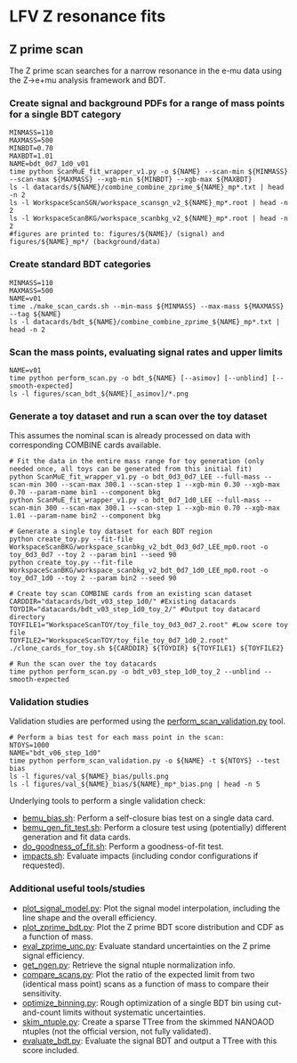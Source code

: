 # LFV Z resonance fits

## Z prime scan

The Z prime scan searches for a narrow resonance in the e-mu data using the Z->e+mu analysis framework and BDT.

### Create signal and background PDFs for a range of mass points for a single BDT category
```
MINMASS=110
MAXMASS=500
MINBDT=0.70
MAXBDT=1.01
NAME=bdt_0d7_1d0_v01
time python ScanMuE_fit_wrapper_v1.py -o ${NAME} --scan-min ${MINMASS} --scan-max ${MAXMASS} --xgb-min ${MINBDT} --xgb-max ${MAXBDT}
ls -l datacards/${NAME}/combine_combine_zprime_${NAME}_mp*.txt | head -n 2
ls -l WorkspaceScanSGN/workspace_scansgn_v2_${NAME}_mp*.root | head -n 2
ls -l WorkspaceScanBKG/workspace_scanbkg_v2_${NAME}_mp*.root | head -n 2
#figures are printed to: figures/${NAME}/ (signal) and figures/${NAME}_mp*/ (background/data)
```

### Create standard BDT categories
```
MINMASS=110
MAXMASS=500
NAME=v01
time ./make_scan_cards.sh --min-mass ${MINMASS} --max-mass ${MAXMASS} --tag ${NAME}
ls -l datacards/bdt_${NAME}/combine_combine_zprime_${NAME}_mp*.txt | head -n 2
```

### Scan the mass points, evaluating signal rates and upper limits
```
NAME=v01
time python perform_scan.py -o bdt_${NAME} [--asimov] [--unblind] [--smooth-expected]
ls -l figures/scan_bdt_${NAME}[_asimov]/*.png
```

### Generate a toy dataset and run a scan over the toy dataset
This assumes the nominal scan is already processed on data with corresponding COMBINE cards available.

```
# Fit the data in the entire mass range for toy generation (only needed once, all toys can be generated from this initial fit)
python ScanMuE_fit_wrapper_v1.py -o bdt_0d3_0d7_LEE --full-mass --scan-min 300 --scan-max 300.1 --scan-step 1 --xgb-min 0.30 --xgb-max 0.70 --param-name bin1 --component bkg
python ScanMuE_fit_wrapper_v1.py -o bdt_0d7_1d0_LEE --full-mass --scan-min 300 --scan-max 300.1 --scan-step 1 --xgb-min 0.70 --xgb-max 1.01 --param-name bin2 --component bkg

# Generate a single toy dataset for each BDT region
python create_toy.py --fit-file WorkspaceScanBKG/workspace_scanbkg_v2_bdt_0d3_0d7_LEE_mp0.root -o toy_0d3_0d7 --toy 2 --param bin1 --seed 90
python create_toy.py --fit-file WorkspaceScanBKG/workspace_scanbkg_v2_bdt_0d7_1d0_LEE_mp0.root -o toy_0d7_1d0 --toy 2 --param bin2 --seed 90

# Create toy scan COMBINE cards from an existing scan dataset
CARDDIR="datacards/bdt_v03_step_1d0/" #Existing datacards
TOYDIR="datacards/bdt_v03_step_1d0_toy_2/" #Output toy datacard directory
TOYFILE1="WorkspaceScanTOY/toy_file_toy_0d3_0d7_2.root" #Low score toy file
TOYFILE2="WorkspaceScanTOY/toy_file_toy_0d7_1d0_2.root"
./clone_cards_for_toy.sh ${CARDDIR} ${TOYDIR} ${TOYFILE1} ${TOYFILE2}

# Run the scan over the toy datacards
time python perform_scan.py -o bdt_v03_step_1d0_toy_2 --unblind --smooth-expected
```

### Validation studies

Validation studies are performed using the [perform_scan_validation.py](perform_scan_validation.py) tool.

```
# Perform a bias test for each mass point in the scan:
NTOYS=1000
NAME="bdt_v06_step_1d0"
time python perform_scan_validation.py -o ${NAME} -t ${NTOYS} --test bias
ls -l figures/val_${NAME}_bias/pulls.png
ls -l figures/val_${NAME}_bias/${NAME}_mp*_bias.png | head -n 5
```

Underlying tools to perform a single validation check:
- [bemu_bias.sh](tests/bemu_bias.sh): Perform a self-closure bias test on a single data card.
- [bemu_gen_fit_test.sh](tests/bemu_gen_fit_test.sh): Perform a closure test using (potentially) different generation and fit data cards.
- [do_goodness_of_fit.sh](tests/do_goodness_of_fit.sh): Perform a goodness-of-fit test.
- [impacts.sh](tests/impacts.sh): Evaluate impacts (including condor configurations if requested).

### Additional useful tools/studies

- [plot_signal_model.py](tools/plot_signal_model.py): Plot the signal model interpolation, including the line shape and the overall efficiency.
- [plot_zprime_bdt.py](tools/plot_zprime_bdt.py): Plot the Z prime BDT score distribution and CDF as a function of mass.
- [eval_zprime_unc.py](tools/eval_zprime_unc.py): Evaluate standard uncertainties on the Z prime signal efficiency.
- [get_ngen.py](tools/get_ngen.py): Retrieve the signal ntuple normalization info.
- [compare_scans.py](tools/compare_scans.py): Plot the ratio of the expected limit from two (identical mass point) scans as a function of mass to compare their sensitivity.
- [optimize_binning.py](tools/optimize_binning.py): Rough optimization of a single BDT bin using cut-and-count limits without systematic uncertainties.
- [skim_ntuple.py](skim_ntuple.py): Create a sparse TTree from the skimmed NANOAOD ntuples (not the official version, not fully validated).
- [evaluate_bdt.py](evaluate_bdt.py): Evaluate the signal BDT and output a TTree with this score included.
